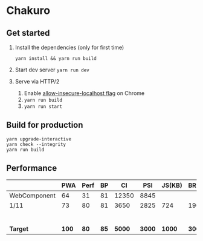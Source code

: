 # Chakuro

## Get started

1. Install the dependencies (only for first time)

   ```yarn install && yarn run build```

2. Start dev server
   ```yarn run dev```

3. Serve via HTTP/2

   1. Enable [allow-insecure-localhost flag](http://peter.sh/experiments/chromium-command-line-switches/#allow-insecure-localhost) on Chrome
   2. `yarn run build`
   3. `yarn run start`

## Build for production

```
yarn upgrade-interactive
yarn check --integrity
yarn run build
```

## Performance

|              | PWA     | Perf   | BP     | CI       | PSI      | JS(KB)   | BR(KB)  | Transferred |      |
| ------------ | ------- | ------ | ------ | -------- | -------- | -------- | ------- | ----------- | ---- |
| WebComponent | 64      | 31     | 81     | 12350    | 8845     |          |         |             |      |
| 1/11         | 73      | 80     | 81     | 3650     | 2825     | 724      | 190     | 588         |      |
|              |         |        |        |          |          |          |         |             |      |
|              |         |        |        |          |          |          |         |             |      |
|              |         |        |        |          |          |          |         |             |      |
|              |         |        |        |          |          |          |         |             |      |
|              |         |        |        |          |          |          |         |             |      |
|              |         |        |        |          |          |          |         |             |      |
| **Target**   | **100** | **80** | **85** | **5000** | **3000** | **1000** | **300** | **1000**    |      |

